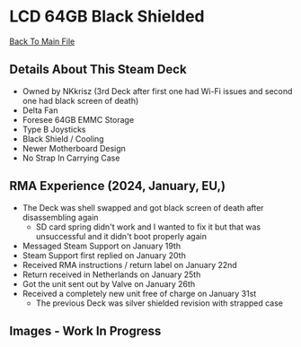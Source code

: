 # LCD 64GB Black Shielded
[Back To Main File](../../README.md)

## Details About This Steam Deck
- Owned by NKkrisz (3rd Deck after first one had Wi-Fi issues and second one had black screen of death)
- Delta Fan
- Foresee 64GB EMMC Storage
- Type B Joysticks
- Black Shield / Cooling
- Newer Motherboard Design
- No Strap In Carrying Case

## RMA Experience (2024, January, EU,)
- The Deck was shell swapped and got black screen of death after disassembling again
    - SD card spring didn't work and I wanted to fix it but that was unsuccessful and it didn't boot properly again
- Messaged Steam Support on January 19th
- Steam Support first replied on January 20th
- Received RMA instructions / return label on January 22nd
- Return received in Netherlands on January 25th
- Got the unit sent out by Valve on January 26th
- Received a completely new unit free of charge on January 31st
    - The previous Deck was silver shielded revision with strapped case

## Images - Work In Progress